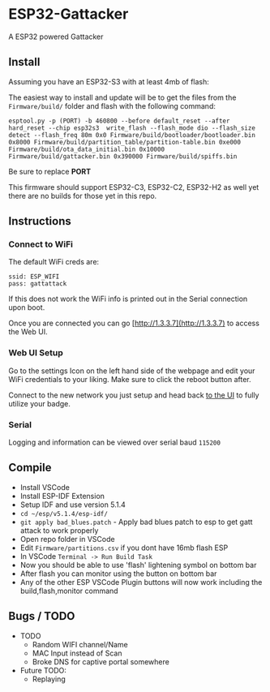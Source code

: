 # ESP32-Gattacker

A ESP32 powered Gattacker

## Install

Assuming you have an ESP32-S3 with at least 4mb of flash:

The easiest way to install and update will be to get the files from the `Firmware/build/` folder and flash with the following command:

```
esptool.py -p (PORT) -b 460800 --before default_reset --after hard_reset --chip esp32s3  write_flash --flash_mode dio --flash_size detect --flash_freq 80m 0x0 Firmware/build/bootloader/bootloader.bin 0x8000 Firmware/build/partition_table/partition-table.bin 0xe000 Firmware/build/ota_data_initial.bin 0x10000 Firmware/build/gattacker.bin 0x390000 Firmware/build/spiffs.bin
```

Be sure to replace **PORT**

This firmware should support ESP32-C3, ESP32-C2, ESP32-H2 as well yet there are no builds for those yet in this repo.

## Instructions
### Connect to WiFi

The default WiFi creds are:

```
ssid: ESP_WIFI
pass: gattattack
```

If this does not work the WiFi info is printed out in the Serial connection upon boot.

Once you are connected you can go [http://1.3.3.7](http://1.3.3.7) to access the Web UI.

### Web UI Setup

Go to the settings Icon on the left hand side of the webpage and edit your WiFi credentials to your liking. Make sure to click the reboot button after.

Connect to the new network you just setup and head back [to the UI](http://1.3.3.7) to fully utilize your badge.

### Serial

Logging and information can be viewed over serial baud `115200`

## Compile
  * Install VSCode
  * Install ESP-IDF Extension
  * Setup IDF and use version 5.1.4
  * `cd ~/esp/v5.1.4/esp-idf/`
  * `git apply bad_blues.patch` - Apply bad blues patch to esp to get gatt attack to work properly
  * Open repo folder in VSCode
  * Edit `Firmware/partitions.csv` if you dont have 16mb flash ESP
  * In VSCode `Terminal -> Run Build Task`
  * Now you should be able to use 'flash' lightening symbol on bottom bar
  * After flash you can monitor using the button on bottom bar
  * Any of the other ESP VSCode Plugin buttons will now work including the build,flash,monitor command

## Bugs / TODO
* TODO
  * Random WIFI channel/Name
  * MAC Input instead of Scan
  * Broke DNS for captive portal somewhere
* Future TODO:
  - Replaying